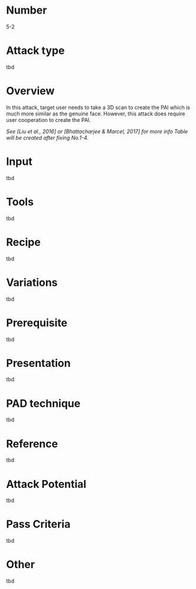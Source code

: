 Number
=======
5-2

Attack type
===========
tbd

Overview
========
In this attack, target user needs to take a 3D scan to create the PAI which is much more similar as the genuine face. However, this attack does require user cooperation to create the PAI.

_*See [Liu et al., 2016] or [Bhattacharjee & Marcel, 2017] for more info Table will be created after fixing No.1-4.*_

Input
======
tbd

Tools
=====
tbd

Recipe
======
tbd

Variations
==========
tbd

Prerequisite
============
tbd

Presentation
============
tbd

PAD technique
=============
tbd

Reference
=========
tbd

Attack Potential
================
tbd

Pass Criteria
=============
tbd

Other
=====
tbd
